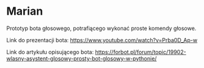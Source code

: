 # Marian
Prototyp bota głosowego, potrafiącego wykonać proste komendy głosowe.

Link do prezentacji bota: https://www.youtube.com/watch?v=Prba0D_Ap-w

Link do artykułu opisującego bota: https://forbot.pl/forum/topic/19902-wlasny-asystent-glosowy-prosty-bot-glosowy-w-pythonie/
